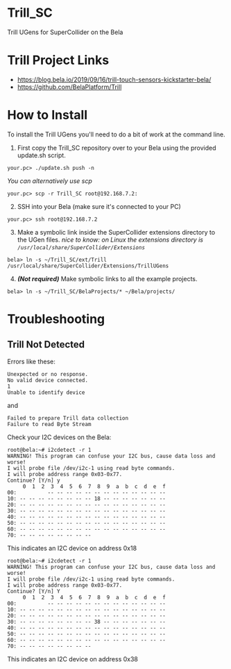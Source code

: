 # Trill_SC
Trill UGens for SuperCollider on the Bela

# Trill Project Links
* https://blog.bela.io/2019/09/16/trill-touch-sensors-kickstarter-bela/
* https://github.com/BelaPlatform/Trill

# How to Install
To install the Trill UGens you'll need to do a bit of work at the command line.

1. First copy the Trill_SC repository over to your Bela using the provided update.sh script.
```
your.pc> ./update.sh push -n
```

*You can alternatively use scp*
```
your.pc> scp -r Trill_SC root@192.168.7.2:
```

2. SSH into your Bela (make sure it's connected to your PC)
```
your.pc> ssh root@192.168.7.2
```

3. Make a symbolic link inside the SuperCollider extensions directory to the UGen files.
*nice to know: on Linux the extensions directory is `/usr/local/share/SuperCollider/Extensions`*
```
bela> ln -s ~/Trill_SC/ext/Trill /usr/local/share/SuperCollider/Extensions/TrillUGens
```

4. ***(Not required)*** Make symbolic links to all the example projects.

```
bela> ln -s ~/Trill_SC/BelaProjects/* ~/Bela/projects/
```

# Troubleshooting

## Trill Not Detected

Errors like these:
```
Unexpected or no response.
No valid device connected.
1
Unable to identify device
```

and

```
Failed to prepare Trill data collection
Failure to read Byte Stream
```

Check your I2C devices on the Bela:

```
root@bela:~# i2cdetect -r 1
WARNING! This program can confuse your I2C bus, cause data loss and worse!
I will probe file /dev/i2c-1 using read byte commands.
I will probe address range 0x03-0x77.
Continue? [Y/n] y
     0  1  2  3  4  5  6  7  8  9  a  b  c  d  e  f
00:          -- -- -- -- -- -- -- -- -- -- -- -- --
10: -- -- -- -- -- -- -- -- 18 -- -- -- -- -- -- --
20: -- -- -- -- -- -- -- -- -- -- -- -- -- -- -- --
30: -- -- -- -- -- -- -- -- -- -- -- -- -- -- -- --
40: -- -- -- -- -- -- -- -- -- -- -- -- -- -- -- --
50: -- -- -- -- -- -- -- -- -- -- -- -- -- -- -- --
60: -- -- -- -- -- -- -- -- -- -- -- -- -- -- -- --
70: -- -- -- -- -- -- -- --        
```

This indicates an I2C device on address 0x18

```
root@bela:~# i2cdetect -r 1
WARNING! This program can confuse your I2C bus, cause data loss and worse!
I will probe file /dev/i2c-1 using read byte commands.
I will probe address range 0x03-0x77.
Continue? [Y/n] Y
     0  1  2  3  4  5  6  7  8  9  a  b  c  d  e  f
00:          -- -- -- -- -- -- -- -- -- -- -- -- --
10: -- -- -- -- -- -- -- -- -- -- -- -- -- -- -- --
20: -- -- -- -- -- -- -- -- -- -- -- -- -- -- -- --
30: -- -- -- -- -- -- -- -- 38 -- -- -- -- -- -- --
40: -- -- -- -- -- -- -- -- -- -- -- -- -- -- -- --
50: -- -- -- -- -- -- -- -- -- -- -- -- -- -- -- --
60: -- -- -- -- -- -- -- -- -- -- -- -- -- -- -- --
70: -- -- -- -- -- -- -- --                         
```

This indicates an I2C device on address 0x38
